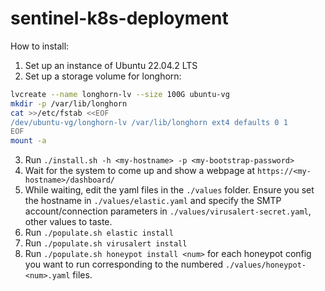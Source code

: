 # sentinel-k8s-deployment

How to install:

1. Set up an instance of Ubuntu 22.04.2 LTS
2. Set up a storage volume for longhorn:
```bash
lvcreate --name longhorn-lv --size 100G ubuntu-vg
mkdir -p /var/lib/longhorn
cat >>/etc/fstab <<EOF
/dev/ubuntu-vg/longhorn-lv /var/lib/longhorn ext4 defaults 0 1
EOF
mount -a
```
3. Run `./install.sh -h <my-hostname> -p <my-bootstrap-password>`
4. Wait for the system to come up and show a webpage at `https://<my-hostname>/dashboard/`
5. While waiting, edit the yaml files in the `./values` folder. Ensure you set the hostname in `./values/elastic.yaml` and specify the SMTP account/connection parameters in `./values/virusalert-secret.yaml`, other values to taste.
6. Run `./populate.sh elastic install`
7. Run `./populate.sh virusalert install`
8. Run `./populate.sh honeypot install <num>` for each honeypot config you want to run corresponding to the numbered `./values/honeypot-<num>.yaml` files.
